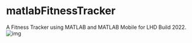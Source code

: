 # matlabFitnessTracker
A Fitness Tracker using MATLAB and MATLAB Mobile for LHD Build 2022.
![img](https://user-images.githubusercontent.com/74011816/149647659-bd5195a6-e659-47bc-96b4-acdd650c17ea.png)
